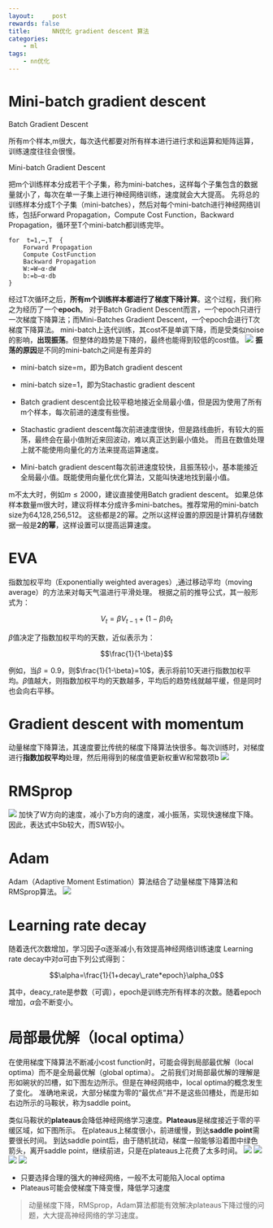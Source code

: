 ```yaml
---
layout:     post
rewards: false
title:      NN优化 gradient descent 算法
categories:
    - ml
tags:
    - nn优化
---
```


# Mini-batch gradient descent
Batch Gradient Descent

所有m个样本,m很大，每次迭代都要对所有样本进行进行求和运算和矩阵运算，训练速度往往会很慢。

Mini-batch Gradient Descent

把m个训练样本分成若干个子集，称为mini-batches，这样每个子集包含的数据量就小了，每次在单一子集上进行神经网络训练，速度就会大大提高。
先将总的训练样本分成T个子集（mini-batches），然后对每个mini-batch进行神经网络训练，包括Forward Propagation，Compute Cost Function，Backward Propagation，循环至T个mini-batch都训练完毕。
```
for  t=1,⋯,T  {
    Forward Propagation 
    Compute CostFunction
    Backward Propagation
    W:=W−α⋅dW
    b:=b−α⋅db
}
```
经过T次循环之后，**所有m个训练样本都进行了梯度下降计算**。这个过程，我们称之为经历了一个**epoch**。
对于Batch Gradient Descent而言，一个epoch只进行一次梯度下降算法；而Mini-Batches Gradient Descent，一个epoch会进行T次梯度下降算法。
mini-batch上迭代训练，其cost不是单调下降，而是受类似noise的影响，**出现振荡**。但整体的趋势是下降的，最终也能得到较低的cost值。
![](https://tva3.sinaimg.cn/large/006tNc79gy1fvrnnmbjt9j30yi0e6mzz.jpg)
**振荡的原因**是不同的mini-batch之间是有差异的

- mini-batch size=m，即为Batch gradient descent
- mini-batch size=1，即为Stachastic gradient descent

- Batch gradient descent会比较平稳地接近全局最小值，但是因为使用了所有m个样本，每次前进的速度有些慢。
- Stachastic gradient descent每次前进速度很快，但是路线曲折，有较大的振荡，最终会在最小值附近来回波动，难以真正达到最小值处。
而且在数值处理上就不能使用向量化的方法来提高运算速度。
- Mini-batch gradient descent每次前进速度较快，且振荡较小，基本能接近全局最小值。既能使用向量化优化算法，又能叫快速地找到最小值。

m不太大时，例如$m\leq2000$，建议直接使用Batch gradient descent。
如果总体样本数量m很大时，建议将样本分成许多mini-batches。推荐常用的mini-batch size为64,128,256,512。
这些都是2的幂。之所以这样设置的原因是计算机存储数据一般是**2的幂**，这样设置可以提高运算速度。

# EVA
指数加权平均（Exponentially weighted averages）,通过移动平均（moving average）的方法来对每天气温进行平滑处理。
根据之前的推导公式，其一般形式为：

$$V_t=\beta V_{t-1}+(1-\beta)\theta_t$$

$\beta$值决定了指数加权平均的天数，近似表示为：

$$\frac{1}{1-\beta}$$

例如，当$\beta=0.9$，则$\frac{1}{1-\beta}=10$，表示将前10天进行指数加权平均。$\beta$值越大，则指数加权平均的天数越多，平均后的趋势线就越平缓，但是同时也会向右平移。

# Gradient descent with momentum
动量梯度下降算法，其速度要比传统的梯度下降算法快很多。每次训练时，对梯度进行**指数加权平均**处理，然后用得到的梯度值更新权重W和常数项b
![](https://tva3.sinaimg.cn/large/006tNc79gy1fvrozgchg8j31kw0t80vw.jpg)

# RMSprop
![](https://tva4.sinaimg.cn/large/006tNc79gy1fvrpbc5dx9j31kw0prq6s.jpg)
加快了W方向的速度，减小了b方向的速度，减小振荡，实现快速梯度下降。因此，表达式中Sb较大，而SW较小。

# Adam
Adam（Adaptive Moment Estimation）算法结合了动量梯度下降算法和RMSprop算法。
![](https://tva3.sinaimg.cn/large/006tNc79gy1fvrpmmlxsfj31kw0rl410.jpg)

# Learning rate decay
随着迭代次数增加，学习因子α逐渐减小,有效提高神经网络训练速度
Learning rate decay中对$\alpha$可由下列公式得到：

$$\alpha=\frac{1}{1+decay\_rate*epoch}\alpha_0$$

其中，deacy_rate是参数（可调），epoch是训练完所有样本的次数。随着epoch增加，$\alpha$会不断变小。

# 局部最优解（local optima）
在使用梯度下降算法不断减小cost function时，可能会得到局部最优解（local optima）而不是全局最优解（global optima）。
之前我们对局部最优解的理解是形如碗状的凹槽，如下图左边所示。但是在神经网络中，local optima的概念发生了变化。
准确地来说，大部分梯度为零的“最优点”并不是这些凹槽处，而是形如右边所示的马鞍状，称为saddle point。

类似马鞍状的**plateaus**会降低神经网络学习速度。**Plateaus**是梯度接近于零的平缓区域，如下图所示。
在plateaus上梯度很小，前进缓慢，到达**saddle point**需要很长时间。
到达saddle point后，由于随机扰动，梯度一般能够沿着图中绿色箭头，离开saddle point，继续前进，只是在plateaus上花费了太多时间。
<span class='gp-4'>
    <img src='https://tva2.sinaimg.cn/large/006tNc79gy1fvrq36lqeoj30yy0segsl.jpg' />
    <img src='https://tva3.sinaimg.cn/large/006tNc79gy1fvrq3fn1ovj30yq0s4gon.jpg' />
    <img src='https://tva3.sinaimg.cn/large/006tNc79gy1fvrq3vddn3j31f40hgwgx.jpg' />
    <img src='https://tva1.sinaimg.cn/large/006tNc79gy1fvrqb74cd1j308c05ygn4.jpg' />
</span>

- 只要选择合理的强大的神经网络，一般不太可能陷入local optima
- Plateaus可能会使梯度下降变慢，降低学习速度

>动量梯度下降，RMSprop，Adam算法都能有效解决plateaus下降过慢的问题，大大提高神经网络的学习速度。